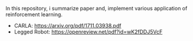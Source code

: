 In this repository, i summarize paper and, implement various application of reinforcement learning. 

* CARLA: https://arxiv.org/pdf/1711.03938.pdf
* Legged Robot: https://openreview.net/pdf?id=wK2fDDJ5VcF
